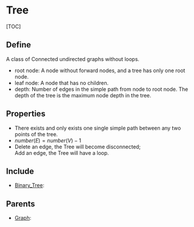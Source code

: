 # Tree

[TOC]

## Define

A class of Connected undirected graphs without loops.

- root node: A node without forward nodes, and a tree has only one root node.
- leaf node: A node that has no children.
- depth: Number of edges in the simple path from node to root node. The depth of the tree is the maximum node depth in the tree.

## Properties

- There exists and only exists one single simple path between any two points of the tree.
- $number(E) = number(V) - 1$
- Delete an edge, the Tree will become disconnected;  
  Add an edge, the Tree will have a loop.

## Include

- [Binary_Tree](./Binary_Tree.md): 

## Parents

- [Graph](./Graph.md): 

